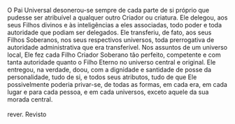 ﻿O Pai Universal desonerou-se sempre de cada parte de si próprio que pudesse ser   atribuível a qualquer outro Criador ou criatura. Ele delegou, aos seus Filhos divinos e às inteligências a eles associadas, todo poder e toda autoridade que podiam ser delegados. Ele transferiu, de fato, aos seus Filhos Soberanos, nos seus respectivos universos, toda prerrogativa de autoridade administrativa que era transferível. Nos assuntos de um universo local, Ele fez cada Filho Criador Soberano tão perfeito, competente e com tanta autoridade quanto o Filho Eterno no universo central e original. Ele entregou, na verdade, doou, com a dignidade e santidade de posse da personalidade, tudo de si, e todos seus atributos, tudo de que Ele possivelmente poderia privar-se, de todas as formas, em cada era, em cada lugar e para cada pessoa, e em cada universos, exceto aquele da sua morada central.<BR><BR>rever. Revisto<BR>